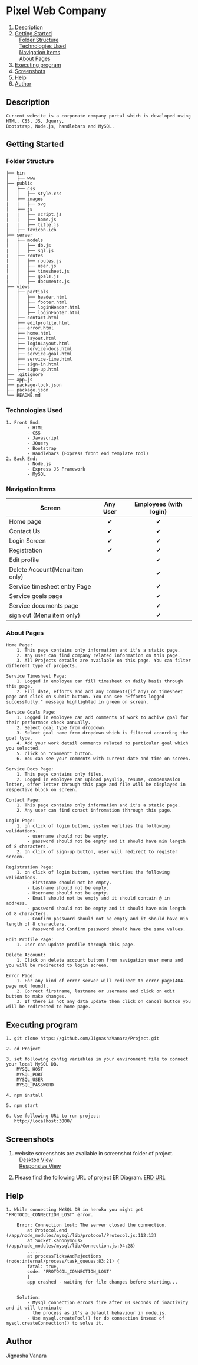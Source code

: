 # Pixel Web Company

1. [Description](#description) <br/>
2. [Getting Started](#getting-started) <br/>
    &nbsp;&nbsp;&nbsp;[Folder Structure](#folder-structure)<br/>
    &nbsp;&nbsp;&nbsp;[Technologies Used](#technologies-used)<br/>
    &nbsp;&nbsp;&nbsp;[Navigation Items](#navigation-items)<br/>
    &nbsp;&nbsp;&nbsp;[About Pages](#about-pages)<br/>
3. [Executing program](#executing-program) <br/>
4. [Screenshots](#screenshots) <br/>
5. [Help](#help) <br/>
6. [Author](#author) <br/>


## Description
    Current website is a corporate company portal which is developed using HTML, CSS, JS, Jquery, 
    Bootstrap, Node.js, handlebars and MySQL. 

## Getting Started

### Folder Structure
    ├── bin
    │   ├── www
    ├── public
    │   ├── css
    │   │   ├── style.css
    │   ├── images
    |   |   ├── svg
    │   ├── js
    |   |   ├── script.js
    |   |   ├── home.js
    |   |   ├── title.js
    │   ├── favicon.ico
    ├── server
    |   ├── models
    |   │   ├── db.js
    |   │   ├── sql.js
    |   ├── routes
    |   │   ├── routes.js
    |   │   ├── user.js
    |   │   ├── timesheet.js
    |   │   ├── goals.js
    |   │   ├── documents.js
    ├── views
    │   ├── partials
    │   │   ├── header.html
    │   │   ├── footer.html
    │   │   ├── loginHeader.html
    │   │   ├── loginFooter.html
    │   ├── contact.html
    │   ├── editprofile.html
    │   ├── error.html
    │   ├── home.html
    │   ├── layout.html
    │   ├── loginLayout.html
    │   ├── service-docs.html
    │   ├── service-goal.html
    │   ├── service-time.html
    │   ├── sign-in.html
    │   ├── sign-up.html
    ├── .gitignore
    ├── app.js
    ├── package-lock.json 
    ├── package.json
    └── README.md
     
### Technologies Used
    
    1. Front End:
            - HTML
            - CSS
            - Javascript
            - JQuery
            - Bootstrap
            - Handlebars (Express front end template tool)
    2. Back End:
            - Node.js 
            - Express JS Framework
            - MySQL
            
       
### Navigation Items

| Screen                        |         Any User          |  Employees (with login)  |
|-------------------------------|:-------------------------:|:------------------------:|
| Home page                     |            ✔              |            ✔             |
| Contact Us                    |            ✔              |            ✔             |
| Login Screen                  |            ✔              |            ✔             |
| Registration                  |            ✔              |            ✔             |
| Edit profile                  |                           |            ✔             |
| Delete Account(Menu item only)|                           |            ✔             |
| Service timesheet entry Page  |                           |            ✔             |
| Service goals page            |                           |            ✔             |
| Service documents page        |                           |            ✔             |
| sign out (Menu item only)     |                           |            ✔             |


### About Pages 

    Home Page:
        1. This page contains only information and it's a static page.
        2. Any user can find company related information on this page.
        3. All Projects details are available on this page. You can filter different type of projects.

    Service Timesheet Page:
        1. Logged in employee can fill timesheet on daily basis through this page.
        2. Fill date, efforts and add any comments(if any) on timesheet page and click on submit button. You can see "Efforts logged successfully." message highlighted in green on screen.

    Service Goals Page:
        1. Logged in employee can add comments of work to achive goal for their performace check annually.
        2. Select goal type from dropdown.
        3. Select goal name from dropdown which is filtered according the goal type.
        4. Add your work detail comments related to perticular goal which you selected.
        5. click on "comment" button.
        6. You can see your comments with current date and time on screen.

    Service Docs Page:
        1. This page contains only files.
        2. Logged in employee can upload payslip, resume, compensasion letter, offer letter through this page and file will be displayed in respective block on screen.

    Contact Page:
        1. This page contains only information and it's a static page.
        2. Any user can find conact infromation thhrough this page.

    Login Page:
        1. on click of login button, system verifies the following validations.
            - username should not be empty.
            - password should not be empty and it should have min length of 8 characters.
        2. on click of sign-up button, user will redirect to register screen.

    Registration Page:
        1. on click of login button, system verifies the following validations.
            - Firstname should not be empty.
            - Lastname should not be empty.
            - Username should not be empty.
            - Email should not be empty and it should contain @ in address.
            - password should not be empty and it should have min length of 8 characters.
            - Confirm password should not be empty and it should have min length of 8 characters.
            - Password and Confirm password should have the same values.

    Edit Profile Page:
        1. User can update profile through this page.

    Delete Account:
        1. Click on delete account button from navigation user menu and you will be redirected to login screen.

    Error Page:
        1. For any kind of error server will redirect to error page(404-page not found).
        2. Correct firstname, lastname or username and click on edit button to make changes.
        3. If there is not any data update then click on cancel button you will be redirected to home page.

## Executing program

    1. git clone https://github.com/JignashaVanara/Project.git
    
    2. cd Project
    
    3. set following config variables in your environment file to connect your local MySQL DB.
        MYSQL_HOST
        MYSQL_PORT
        MYSQL_USER
        MYSQL_PASSWORD
        
    4. npm install
    
    5. npm start
    
    6. Use following URL to run project: 
       http://localhost:3000/

## Screenshots

1. website screenshots are available in screenshot folder of project. <br/>
        &nbsp;&nbsp;&nbsp;[Desktop View](https://github.com/JignashaVanara/Project/tree/master/screenshots/desktopView)<br/>
        &nbsp;&nbsp;&nbsp;[Responsive View](https://github.com/JignashaVanara/Project/tree/master/screenshots/responsiveView)<br/>

2. Please find the following URL of project ER Diagram.
        [ERD URL](https://github.com/JignashaVanara/Project/tree/master/screenshots/ERD)

## Help
    1. While connecting MYSQL DB in heroku you might get "PROTOCOL_CONNECTION_LOST" error.
        
        Error: Connection lost: The server closed the connection.
            at Protocol.end (/app/node_modules/mysql/lib/protocol/Protocol.js:112:13)
            at Socket.<anonymous> (/app/node_modules/mysql/lib/Connection.js:94:28)
            .....
            at processTicksAndRejections (node:internal/process/task_queues:83:21) {
            fatal: true,
            code: 'PROTOCOL_CONNECTION_LOST'
            }
            app crashed - waiting for file changes before starting...


        Solution: 
            - Mysql connection errors fire after 60 seconds of inactivity and it will terminate
              the process as it's a default behaviour in node.js.
            - Use mysql.createPool() for db connection insead of mysql.createConnection() to solve it.

## Author
Jignasha Vanara
